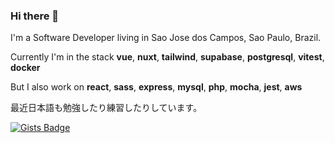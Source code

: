 ### Hi there 👋

I'm a Software Developer living in Sao Jose dos Campos, Sao Paulo, Brazil.

Currently I'm in the stack **vue**, **nuxt**, **tailwind**, **supabase**, **postgresql**, **vitest**, **docker**

But I also work on **react**, **sass**, **express**, **mysql**, **php**, **mocha**, **jest**, **aws**

最近日本語も勉強したり練習したりしています。

[![Gists Badge](https://img.shields.io/badge/-Gists-black?style=flat-square&logo=GitHub&logoColor=white)](https://gist.github.com/sasknot)
